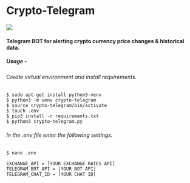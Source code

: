 # Crypto-Telegram

![](https://hits.seeyoufarm.com/api/count/incr/badge.svg?url=https%3A%2F%2Fgithub.com%2Farshetamine%2FCrypto-Telegram&count_bg=%23A4B6F7&title_bg=%23555555&icon=&icon_color=%23E7E7E7&title=hits&edge_flat=false)

#### Telegram BOT for alerting crypto currency price changes &amp; historical data.

##### Usage -

###### Create virtual environment and install requirements.

```
$ sudo apt-get install python3-venv
$ python3 -m venv crypto-telegram
$ source crypto-telegram/bin/activate
$ touch .env
$ pip3 install -r requirements.txt
$ python3 crypto-telegram.py
```

###### In the .env file enter the following settings.

```
$ nano .env

EXCHANGE_API = [YOUR EXCHANGE RATES API]
TELEGRAM_BOT_API = [YOUR BOT API]
TELEGRAM_CHAT_ID = [YOUR CHAT ID]

```
